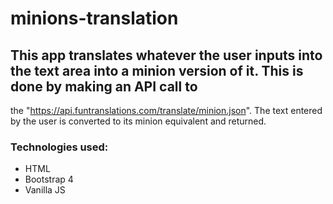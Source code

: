 # minions-translation

## This app translates whatever the user inputs into the text area into a minion version of it. This is done by making an API call to
   the "https://api.funtranslations.com/translate/minion.json". The text entered by the user is converted to its minion equivalent and returned.

### Technologies used:
- HTML
- Bootstrap 4
- Vanilla JS
